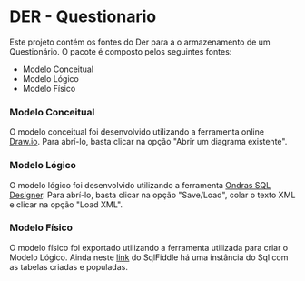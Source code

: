 # DER - Questionario
Este projeto contém os fontes do Der para a o armazenamento de um Questionário.
O pacote é composto pelos seguintes fontes:

- Modelo Conceitual
- Modelo Lógico
- Modelo Físico

### Modelo Conceitual
O modelo conceitual foi desenvolvido utilizando a ferramenta online [Draw.io](https://www.draw.io/).
Para abrí-lo, basta clicar na opção "Abrir um diagrama existente".

### Modelo Lógico
O modelo lógico foi desenvolvido utilizando a ferramenta [Ondras SQL Designer](http://ondras.zarovi.cz/sql/demo/).
Para abrí-lo, basta clicar na opção "Save/Load", colar o texto XML e clicar na opção "Load XML".

### Modelo Físico
O modelo físico foi exportado utilizando a ferramenta utilizada para criar o Modelo Lógico. Ainda neste [link](http://sqlfiddle.com/#!9/76b6b6) do SqlFiddle há uma instância do Sql com as tabelas criadas e populadas.